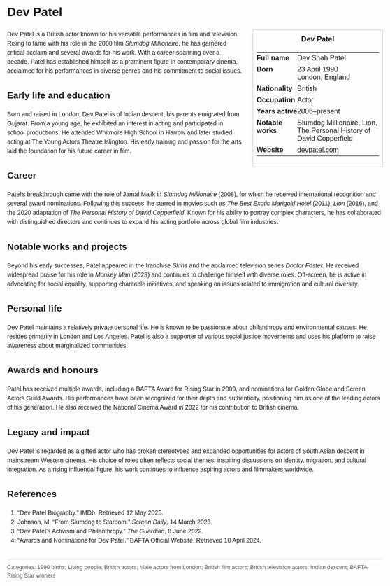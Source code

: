 <!DOCTYPE html>
<html>
<head>
  <title>Dev Patel – Profile</title>
  <style>
    body { font-family: Arial, sans-serif; margin: 2rem auto; max-width: 960px; line-height: 1.5; }
    aside.infobox { float: right; width: 280px; margin: 0 0 1rem 1.5rem; border: 1px solid #ccc; padding: 0.5rem; font-size: 0.9rem; }
    aside.infobox h3 { text-align: center; margin-top: 0; }
    aside.infobox table { width: 100%; border-collapse: collapse; }
    aside.infobox td { padding: 0.25rem 0; vertical-align: top; }
    h1 { margin-top: 0; }
    footer.categories { font-size: 0.8rem; color: #555; border-top: 1px solid #ddd; padding-top: 0.5rem; margin-top: 2rem; }
  </style>
</head>
<body>
  <h1>Dev Patel</h1>
  <aside class="infobox">
    <h3>Dev Patel</h3>
    <table>
      <tr><td><strong>Full name</strong></td><td>Dev Shah Patel</td></tr>
      <tr><td><strong>Born</strong></td><td>23 April 1990<br>London, England</td></tr>
      <td><strong>Nationality</strong></td><td>British</td></tr>
      <tr><td><strong>Occupation</strong></td><td>Actor</td></tr>
      <tr><td><strong>Years active</strong></td><td>2006–present</td></tr>
      <tr><td><strong>Notable works</strong></td><td>Slumdog Millionaire, Lion, The Personal History of David Copperfield</td></tr>
      <tr><td><strong>Website</strong></td><td><a href="https://devpatel.com">devpatel.com</a></td></tr>
    </table>
  </aside>
  <p>Dev Patel is a British actor known for his versatile performances in film and television. Rising to fame with his role in the 2008 film <i>Slumdog Millionaire</i>, he has garnered critical acclaim and several awards for his work. With a career spanning over a decade, Patel has established himself as a prominent figure in contemporary cinema, acclaimed for his performances in diverse genres and his commitment to social issues.</p>
  
  <h2>Early life and education</h2>
  <p>Born and raised in London, Dev Patel is of Indian descent; his parents emigrated from Gujarat. From a young age, he exhibited an interest in acting and participated in school productions. He attended Whitmore High School in Harrow and later studied acting at The Young Actors Theatre Islington. His early training and passion for the arts laid the foundation for his future career in film.</p>
  
  <h2>Career</h2>
  <p>Patel's breakthrough came with the role of Jamal Malik in <i>Slumdog Millionaire</i> (2008), for which he received international recognition and several award nominations. Following this success, he starred in movies such as <i>The Best Exotic Marigold Hotel</i> (2011), <i>Lion</i> (2016), and the 2020 adaptation of <i>The Personal History of David Copperfield</i>. Known for his ability to portray complex characters, he has collaborated with distinguished directors and continues to expand his acting portfolio across global film industries.</p>
  
  <h2>Notable works and projects</h2>
  <p>Beyond his early successes, Patel appeared in the franchise <i>Skins</i> and the acclaimed television series <i>Doctor Foster</i>. He received widespread praise for his role in <i>Monkey Man</i> (2023) and continues to challenge himself with diverse roles. Off-screen, he is active in advocating for social equality, supporting charitable initiatives, and speaking on issues related to immigration and cultural diversity.</p>
  
  <h2>Personal life</h2>
  <p>Dev Patel maintains a relatively private personal life. He is known to be passionate about philanthropy and environmental causes. He resides primarily in London and Los Angeles. Patel is also a supporter of various social justice movements and uses his platform to raise awareness about marginalized communities.</p>
  
  <h2>Awards and honours</h2>
  <p>Patel has received multiple awards, including a BAFTA Award for Rising Star in 2009, and nominations for Golden Globe and Screen Actors Guild Awards. His performances have been recognized for their depth and authenticity, positioning him as one of the leading actors of his generation. He also received the National Cinema Award in 2022 for his contribution to British cinema.</p>
  
  <h2>Legacy and impact</h2>
  <p>Dev Patel is regarded as a gifted actor who has broken stereotypes and expanded opportunities for actors of South Asian descent in mainstream Western cinema. His choice of roles often reflects social themes, inspiring discussions on identity, migration, and cultural integration. As a rising influential figure, his work continues to influence aspiring actors and filmmakers worldwide.</p>
  
  <h2>References</h2>
  <ol>
    <li>“Dev Patel Biography.” IMDb. Retrieved 12 May 2025.</li>
    <li>Johnson, M. “From Slumdog to Stardom.” <i>Screen Daily</i>, 14 March 2023.</li>
    <li>“Dev Patel’s Activism and Philanthropy.” <i>The Guardian</i>, 8 June 2022.</li>
    <li>“Awards and Nominations for Dev Patel.” BAFTA Official Website. Retrieved 10 April 2024.</li>
  </ol>
  
  <footer class="categories">Categories: 1990 births; Living people; British actors; Male actors from London; British film actors; British television actors; Indian descent; BAFTA Rising Star winners</footer>
</body>
</html>